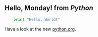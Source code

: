 ## Hello, Monday! from *Python*	
```python
	print "Hello, World!"
```
Have a look at the new [python.org](http://www.python.org/).